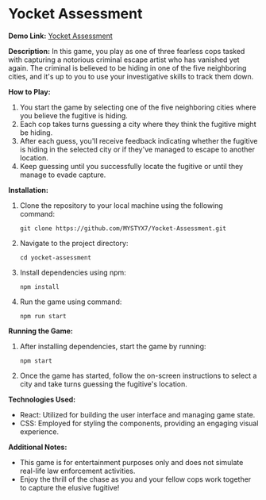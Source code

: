 # Yocket Assessment

**Demo Link:** [Yocket Assessment](https://yocket-assessment.onrender.com)

**Description:**
In this game, you play as one of three fearless cops tasked with capturing a notorious criminal escape artist who has vanished yet again. The criminal is believed to be hiding in one of the five neighboring cities, and it's up to you to use your investigative skills to track them down.

**How to Play:**
1. You start the game by selecting one of the five neighboring cities where you believe the fugitive is hiding.
2. Each cop takes turns guessing a city where they think the fugitive might be hiding.
3. After each guess, you'll receive feedback indicating whether the fugitive is hiding in the selected city or if they've managed to escape to another location.
4. Keep guessing until you successfully locate the fugitive or until they manage to evade capture.

**Installation:**
1. Clone the repository to your local machine using the following command:
   ```
   git clone https://github.com/MYSTYX7/Yocket-Assessment.git
   ```
   
2. Navigate to the project directory:
   ```
   cd yocket-assessment
   ```

3. Install dependencies using npm:
   ```
   npm install
   ```

4. Run the game using command:
   ```
   npm run start
   ```

**Running the Game:**
1. After installing dependencies, start the game by running:
   ```
   npm start
   ```

2. Once the game has started, follow the on-screen instructions to select a city and take turns guessing the fugitive's location.

**Technologies Used:**
- React: Utilized for building the user interface and managing game state.
- CSS: Employed for styling the components, providing an engaging visual experience.

**Additional Notes:**
- This game is for entertainment purposes only and does not simulate real-life law enforcement activities.
- Enjoy the thrill of the chase as you and your fellow cops work together to capture the elusive fugitive!
